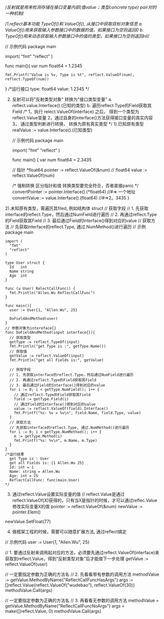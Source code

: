 /*反射就是用来检测存储在接口变量内部(值value；类型concrete type) pair对的一种机制*/

/*1.reflect基本功能 TypeOf()和 ValueOf(), 从接口中获取目标对象信息
  a. ValueOf()用来获取输入参数接口中的数据的值，如果接口为空则返回0
  b. TypeOf()用来动态获取输入参数接口中的值的类型，如果接口为空则返回nil*/

  // 示例代码
  package main

import(
    "fmt"
    "reflect"
  )

  func main(){
    var num float64 = 1.2345

    fmt.Printf("Value is %v, Type is %t", reflect.ValueOf(num), reflect.TypeOf(num))
  }
  /*运行接口
    type:  float64
    value:  1.2345
  */

2. 反射可以将"反射类型对象" 转换为"接口类型变量"
  a. reflect.value.Interface().(已知的类型)
  b. 遍历reflect.Type的Field获取其Field
  /* 1，执行 relect.ValueOf(interface) 之后， 得到一个类型为reflect.Value变量
     2，通过自身的interface()方法获得接口变量的真实内容
     3， 通过类型判断进行转换， 转换为原有真实类型
   */ 
  1).已知原有类型
     realValue := value.Interface().(已知类型)

    // 示例代码
    package main 

    import(
       "fmt"
       "reflect"
    )

    func main() {
      var num float64 = 2.3435

      // 指针 *float64
      pointer := reflect.ValueOf(&num)
      // float64
      value := reflect.ValueOf(num)

      /* 强制转换
        区分指针和值
        转换类型要完全符合，否者直接panic
      */
      convertPointer := pointer.Interface().(*float64)  //#=> 一个地址
      convertValue := value.Interface().(float64)  //#=>2。3435
    }

  2).未知原有类型，需遍历其filed, 例如结构体 struct
    // 获取字段
    // 1. 先获取interface的reflect.Type，然后通过NumField进行遍历
    // 2. 再通过reflect.Type的Field获取其Field
    // 3. 最后通过Field的Interface()得到对应的value
    // 获取方法
    // 先获取interface的reflect.Type, 通过.NumMethod()进行遍历
    // 示例
    package main

    import (
      "fmt"
      "reflect"
    )

    type User struct {
      Id   int
      Name string
      Age  int
    }

    func (u User) RelectCallFunc() {
      fmt.Println("Allen.Wu ReflectCallFunc")
    }

    func main(){
      user := User{1, "Allen.Wu", 25}

      DoFieldAndMethod(user)
    }
    // 参数对象为intereface{}  
    func DoFieldAndMethod(input interface{}){
      // 获取类型
      getType := reflect.TypeOf(input)
      fmt.Println("get Type is :", getType.Name())
      // 获取值
      getValue := reflect.ValueOf(input)
      fmt.Println("get all Fields is:", getValue)

      // 获取字段
      // 1. 先获取interface的reflect.Type，然后通过NumField进行遍历
      // 2. 再通过reflect.Type的Field获取其Field
      // 3. 最后通过Field的Interface()得到对应的value
      for i := 0; i < getType.NumField(); i++ {
        // 通过reflect.Type的Field获取其Field
        field := getType.Field(i)
        // 通过Field的Interface()得到对应的value
        value := reflect.ValueOf(field).Interface()
        fmt.Printf("%s: %v = %v\n", field.Name, field.Type, value)
      }
      // 获取方法
      // 先获取interface的reflect.Type, 通过.NumMethod()进行遍历
      for i := 0; i < getType.NumMethod(); i++ {
        m := getType.Method(i)
        fmt.Printf("%s: %v\n", m.Name, m.Type)
      }
    }
    /*运行结果
      get Type is : User
      get all Fields is: {1 Allen.Wu 25}
      Id: int = 1
      Name: string = Allen.Wu
      Age: int = 25
      ReflectCallFunc: func(main.User)
    */

3. 通过reflect.Value设置实际变量的值
  // reflect.Value是通过reflect.ValueOf(X)获得的，只有当X是指针的时候，才可以通过reflec.Value修改实际变量X的值
  pointer := reflect.ValueOf(&num)
  newValue := pointer.Elem()

  newValue.SetFloat(77)

4. 做框架工程的时候，需要可以随意扩展方法, 通过reflect搞定
  
  // 示例代码
  user := User{1, "Allen.Wu", 25}
  
  // 1. 要通过反射来调用起对应的方法，必须要先通过reflect.ValueOf(interface)来获取到reflect.Value，得到“反射类型对象”后才能做下一步处理
  getValue := reflect.ValueOf(user)

  // 一定要指定参数为正确的方法名
  // 2. 先看看带有参数的调用方法
  methodValue := getValue.MethodByName("ReflectCallFuncHasArgs")
  args := []reflect.Value{reflect.ValueOf("wudebao"), reflect.ValueOf(30)}
  methodValue.Call(args)

  // 一定要指定参数为正确的方法名
  // 3. 再看看无参数的调用方法
  methodValue = getValue.MethodByName("ReflectCallFuncNoArgs")
  args = make([]reflect.Value, 0)
  methodValue.Call(args)















